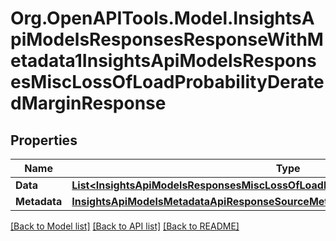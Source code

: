 # Org.OpenAPITools.Model.InsightsApiModelsResponsesResponseWithMetadata1InsightsApiModelsResponsesMiscLossOfLoadProbabilityDeratedMarginResponse

## Properties

Name | Type | Description | Notes
------------ | ------------- | ------------- | -------------
**Data** | [**List&lt;InsightsApiModelsResponsesMiscLossOfLoadProbabilityDeratedMarginResponse&gt;**](InsightsApiModelsResponsesMiscLossOfLoadProbabilityDeratedMarginResponse.md) |  | [optional] 
**Metadata** | [**InsightsApiModelsMetadataApiResponseSourceMetadata**](InsightsApiModelsMetadataApiResponseSourceMetadata.md) |  | [optional] 

[[Back to Model list]](../README.md#documentation-for-models) [[Back to API list]](../README.md#documentation-for-api-endpoints) [[Back to README]](../README.md)


